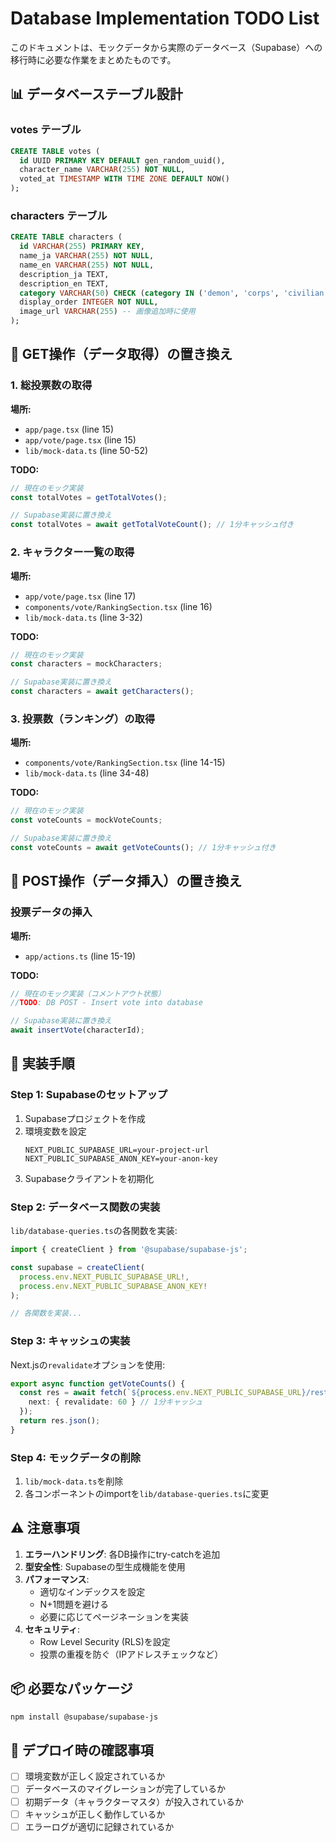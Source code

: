 # Database Implementation TODO List

このドキュメントは、モックデータから実際のデータベース（Supabase）への移行時に必要な作業をまとめたものです。

## 📊 データベーステーブル設計

### votes テーブル
```sql
CREATE TABLE votes (
  id UUID PRIMARY KEY DEFAULT gen_random_uuid(),
  character_name VARCHAR(255) NOT NULL,
  voted_at TIMESTAMP WITH TIME ZONE DEFAULT NOW()
);
```

### characters テーブル
```sql
CREATE TABLE characters (
  id VARCHAR(255) PRIMARY KEY,
  name_ja VARCHAR(255) NOT NULL,
  name_en VARCHAR(255) NOT NULL,
  description_ja TEXT,
  description_en TEXT,
  category VARCHAR(50) CHECK (category IN ('demon', 'corps', 'civilian')),
  display_order INTEGER NOT NULL,
  image_url VARCHAR(255) -- 画像追加時に使用
);
```

## 🔄 GET操作（データ取得）の置き換え

### 1. 総投票数の取得
**場所:**
- `app/page.tsx` (line 15)
- `app/vote/page.tsx` (line 15)
- `lib/mock-data.ts` (line 50-52)

**TODO:**
```typescript
// 現在のモック実装
const totalVotes = getTotalVotes();

// Supabase実装に置き換え
const totalVotes = await getTotalVoteCount(); // 1分キャッシュ付き
```

### 2. キャラクター一覧の取得
**場所:**
- `app/vote/page.tsx` (line 17)
- `components/vote/RankingSection.tsx` (line 16)
- `lib/mock-data.ts` (line 3-32)

**TODO:**
```typescript
// 現在のモック実装
const characters = mockCharacters;

// Supabase実装に置き換え
const characters = await getCharacters();
```

### 3. 投票数（ランキング）の取得
**場所:**
- `components/vote/RankingSection.tsx` (line 14-15)
- `lib/mock-data.ts` (line 34-48)

**TODO:**
```typescript
// 現在のモック実装
const voteCounts = mockVoteCounts;

// Supabase実装に置き換え
const voteCounts = await getVoteCounts(); // 1分キャッシュ付き
```

## 📝 POST操作（データ挿入）の置き換え

### 投票データの挿入
**場所:**
- `app/actions.ts` (line 15-19)

**TODO:**
```typescript
// 現在のモック実装（コメントアウト状態）
//TODO: DB POST - Insert vote into database

// Supabase実装に置き換え
await insertVote(characterId);
```

## 🔧 実装手順

### Step 1: Supabaseのセットアップ
1. Supabaseプロジェクトを作成
2. 環境変数を設定
   ```env
   NEXT_PUBLIC_SUPABASE_URL=your-project-url
   NEXT_PUBLIC_SUPABASE_ANON_KEY=your-anon-key
   ```
3. Supabaseクライアントを初期化

### Step 2: データベース関数の実装
`lib/database-queries.ts`の各関数を実装:

```typescript
import { createClient } from '@supabase/supabase-js';

const supabase = createClient(
  process.env.NEXT_PUBLIC_SUPABASE_URL!,
  process.env.NEXT_PUBLIC_SUPABASE_ANON_KEY!
);

// 各関数を実装...
```

### Step 3: キャッシュの実装
Next.jsの`revalidate`オプションを使用:

```typescript
export async function getVoteCounts() {
  const res = await fetch(`${process.env.NEXT_PUBLIC_SUPABASE_URL}/rest/v1/votes`, {
    next: { revalidate: 60 } // 1分キャッシュ
  });
  return res.json();
}
```

### Step 4: モックデータの削除
1. `lib/mock-data.ts`を削除
2. 各コンポーネントのimportを`lib/database-queries.ts`に変更

## ⚠️ 注意事項

1. **エラーハンドリング**: 各DB操作にtry-catchを追加
2. **型安全性**: Supabaseの型生成機能を使用
3. **パフォーマンス**: 
   - 適切なインデックスを設定
   - N+1問題を避ける
   - 必要に応じてページネーションを実装
4. **セキュリティ**: 
   - Row Level Security (RLS)を設定
   - 投票の重複を防ぐ（IPアドレスチェックなど）

## 📦 必要なパッケージ

```bash
npm install @supabase/supabase-js
```

## 🚀 デプロイ時の確認事項

- [ ] 環境変数が正しく設定されているか
- [ ] データベースのマイグレーションが完了しているか
- [ ] 初期データ（キャラクターマスタ）が投入されているか
- [ ] キャッシュが正しく動作しているか
- [ ] エラーログが適切に記録されているか